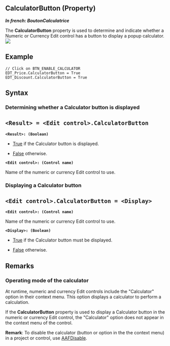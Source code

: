 


## CalculatorButton (Property)

***In french: BoutonCalculatrice***
	



<a name="XUse"></a>
<a name="Use"></a>
<a name="description"></a>
The **CalculatorButton** property is used to determine and indicate whether a Numeric or Currency Edit control has a button to display a popup calculator. <br>![](https://doc.pcsoft.fr/en-US/images/image.awp?langid=3&name=BoutonCalculatrice%20-%20HC%20N%B0001.gif)

<a name="Example1"></a>
<a name="sample_code"></a>

## Example


```wl
// Click on BTN_ENABLE_CALCULATOR
EDT_Price.CalculatorButton = True
EDT_Discount.CalculatorButton = True
```

<a name="XSYNTAX"></a>

## Syntax
<a name="SYNTAX1"></a>

### Determining whether a Calculator button is displayed

`<Result> = <Edit control>.CalculatorButton`
---

**`<Result>: (Boolean)`**



- <u><u><u><u>True</u></u></u></u> if the Calculator button is displayed. 

- <u><u><u><u>False</u></u></u></u> otherwise. 




**`<Edit control>: (Control name)`**

Name of the numeric or currency Edit control to use. 


<a name="SYNTAX2"></a>

### Displaying a Calculator button

`<Edit control>.CalculatorButton = <Display>`
---

**`<Edit control>: (Control name)`**

Name of the numeric or currency Edit control to use. 

**`<Display>: (Boolean)`**



- <u><u><u><u>True</u></u></u></u> if the Calculator button must be displayed. 

- <u><u><u><u>False</u></u></u></u> otherwise.






<a name="NOTE0"></a>
<a name="NOTE0_1"></a>

## Remarks


### Operating mode of the calculator
<a name="operating_mode_the_calculator_ELTPARAGRAPHE000056"></a>

At runtime, numeric and currency Edit controls include the "Calculator" option in their context menu. This option displays a calculator to perform a calculation. 

If the **CalculatorButton** property is used to display a Calculator button in the numeric or currency Edit control, the "Calculator" option does not appear in the context menu of the control. 

**Remark**: To disable the calculator (button or option in the the context menu) in a project or control, use [AAFDisable](../WDLang1/1000022018.md).


